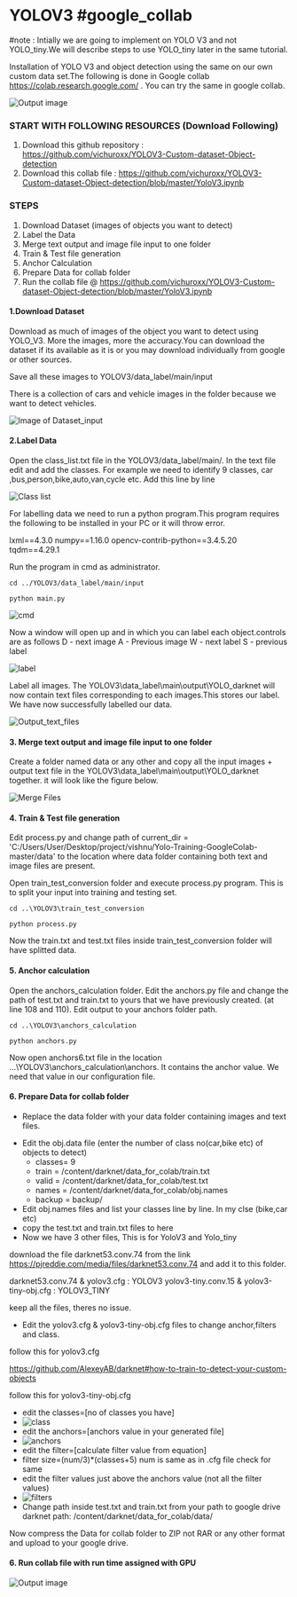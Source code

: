 # YOLOV3 #google_collab

#note : Intially we are going to implement on YOLO V3 and not YOLO_tiny.We will describe steps to use YOLO_tiny later in the same tutorial.

Installation of YOLO V3 and object detection using the same on our own custom data set.The following is done in Google collab https://colab.research.google.com/ . You can try the same in google collab.

![Output image](https://github.com/vichuroxx/YOLOV3/blob/master/img/out.png)

### START WITH FOLLOWING RESOURCES (Download Following)

1. Download this github repository : https://github.com/vichuroxx/YOLOV3-Custom-dataset-Object-detection
2. Download this collab file : https://github.com/vichuroxx/YOLOV3-Custom-dataset-Object-detection/blob/master/YoloV3.ipynb

### STEPS

1. Download Dataset (images of objects you want to detect)
2. Label the Data
3. Merge text output and image file input to one folder
4. Train & Test file generation
5. Anchor Calculation
6. Prepare Data for collab folder
7. Run the collab file @ https://github.com/vichuroxx/YOLOV3-Custom-dataset-Object-detection/blob/master/YoloV3.ipynb

#### 1.Download Dataset

Download as much of images of the object you want to detect using YOLO_V3. More the images, more the accuracy.You can download the dataset if its available as it is or you may download individually from google or other sources.

Save all these images to YOLOV3/data_label/main/input

There is a collection of cars and vehicle images in the folder because we want to detect vehicles.

![Image of Dataset_input](https://github.com/vichuroxx/YOLOV3-Custom-dataset-Object-detection/blob/master/img/2%20.%20data_input.JPG)

#### 2.Label Data

Open the class_list.txt file in the YOLOV3/data_label/main/. In the text file edit and add the classes. For example we need to identify 9 classes, car ,bus,person,bike,auto,van,cycle etc. Add this line by line

![Class list](https://github.com/vichuroxx/YOLOV3-Custom-dataset-Object-detection/blob/master/img/1.%20class_list.JPG)

For labelling data we need to run a python program.This program requires the following to be installed in your PC or it will throw error.

lxml==4.3.0
numpy==1.16.0
opencv-contrib-python==3.4.5.20
tqdm==4.29.1

Run the program in cmd as administrator.

```
cd ../YOLOV3/data_label/main/input

python main.py
```

![cmd](https://github.com/vichuroxx/YOLOV3-Custom-dataset-Object-detection/blob/master/img/4%20.%20cmd.JPG)

Now a window will open up and in which you can label each object.controls are as follows
D - next image
A - Previous image
W - next label
S - previous label

![label](https://github.com/vichuroxx/YOLOV3-Custom-dataset-Object-detection/blob/master/img/5%20.%20label.JPG)

Label all images. The YOLOV3\data_label\main\output\YOLO_darknet will now contain text files corresponding to each images.This stores our label. We have now successfully labelled our data.

![Output_text_files](https://github.com/vichuroxx/YOLOV3-Custom-dataset-Object-detection/blob/master/img/3%20.%20data_output.JPG)

#### 3. Merge text output and image file input to one folder

Create a folder named data or any other and copy all the input images + output text file in the YOLOV3\data_label\main\output\YOLO_darknet together. it will look like the figure below.

![Merge Files](https://github.com/vichuroxx/YOLOV3-Custom-dataset-Object-detection/blob/master/img/6.%20merge.JPG)

#### 4. Train & Test file generation

Edit process.py and change path of current_dir = 'C:/Users/User/Desktop/project/vishnu/Yolo-Training-GoogleColab-master/data' to the location where data folder containing both text and image files are present.

Open train_test_conversion folder and execute process.py program. This is to split your input into training and testing set.

```
cd ..\YOLOV3\train_test_conversion

python process.py
```
Now the train.txt and test.txt files inside train_test_conversion folder will have splitted data.

#### 5. Anchor calculation

Open the anchors_calculation folder. Edit the anchors.py file and change the path of test.txt and  train.txt to yours that we have previously created. (at line 108 and 110). Edit output to your anchors folder path.

```
cd ..\YOLOV3\anchors_calculation

python anchors.py
```

Now open anchors6.txt file in the location ...\YOLOV3\anchors_calculation\anchors. It contains the anchor value. We need that value in our configuration file.

#### 6. Prepare Data for collab folder

* Replace the data folder with your data folder containing images and text files.
- Edit the obj.data file (enter the number of class no(car,bike etc) of objects to detect)
  - classes= 9  
  - train  = /content/darknet/data_for_colab/train.txt  
  - valid  = /content/darknet/data_for_colab/test.txt  
  - names = /content/darknet/data_for_colab/obj.names  
  - backup = backup/
- Edit obj.names files and list your classes line by line. In my clse (bike,car etc)
- copy the test.txt and train.txt files to here
- Now we have 3 other files, This is for YoloV3 and Yolo_tiny

download the file darknet53.conv.74 from the link  https://pjreddie.com/media/files/darknet53.conv.74 and add it to this folder.

darknet53.conv.74 & yolov3.cfg : YOLOV3
yolov3-tiny.conv.15 & yolov3-tiny-obj.cfg : YOLOV3_TINY

keep all the files, theres no issue.

- Edit the yolov3.cfg &  yolov3-tiny-obj.cfg files to change anchor,filters and class.

follow this for yolov3.cfg

https://github.com/AlexeyAB/darknet#how-to-train-to-detect-your-custom-objects 

follow this for yolov3-tiny-obj.cfg

  - edit the classes=[no of classes you have]
  - ![class](https://github.com/vichuroxx/YOLOV3-Custom-dataset-Object-detection/blob/master/img/7.%20classes.JPG)
  - edit the anchors=[anchors value in your generated file]
  - ![anchors](https://github.com/vichuroxx/YOLOV3-Custom-dataset-Object-detection/blob/master/img/8.%20anchors.JPG)
  - edit the filter=[calculate filter value from equation]
  - filter size=(num/3)*(classes+5) num is same as in .cfg file check for same
  - edit the filter values just above the anchors value (not all the filter values)
  - ![filters](https://github.com/vichuroxx/YOLOV3-Custom-dataset-Object-detection/blob/master/img/9.%20filter.JPG)
- Change path inside test.txt and train.txt from your path to google drive darknet path:  /content/darknet/data_for_colab/data/
  
Now compress the Data for collab folder to ZIP not RAR or any other format and upload to your google drive.

#### 6. Run collab file with run time assigned with GPU

![Output image](https://github.com/vichuroxx/YOLOV3-Custom-dataset-Object-detection/blob/master/img/out.png)


